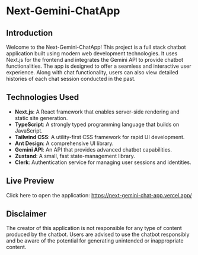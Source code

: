 # Next-Gemini-ChatApp

## Introduction

Welcome to the Next-Gemini-ChatApp! This project is a full stack chatbot application built using modern web development technologies. It uses Next.js for the frontend and integrates the Gemini API 
to provide chatbot functionalities. The app is designed to offer a seamless and interactive user experience. Along with chat functionality, users can also view detailed histories of each chat session conducted in 
the past.

## Technologies Used

- **Next.js**: A React framework that enables server-side rendering and static site generation.
- **TypeScript**: A strongly typed programming language that builds on JavaScript.
- **Tailwind CSS**: A utility-first CSS framework for rapid UI development.
- **Ant Design**: A comprehensive UI library.
- **Gemini API**: An API that provides advanced chatbot capabilities.
- **Zustand**: A small, fast state-management library.
- **Clerk**: Authentication service for managing user sessions and identities.

## Live Preview

Click here to open the application: https://next-gemini-chat-app.vercel.app/

## Disclaimer

The creator of this application is not responsible for any type of content produced by the chatbot. Users are advised to use the chatbot responsibly and be aware of the potential for generating unintended or 
inappropriate content.

